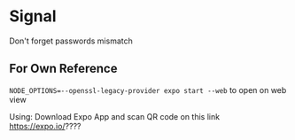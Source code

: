 # Signal

Don't forget passwords mismatch

## For Own Reference

`NODE_OPTIONS=--openssl-legacy-provider expo start --web` to open on web view

Using: 
Download Expo App and scan QR code on this link https://expo.io/????
